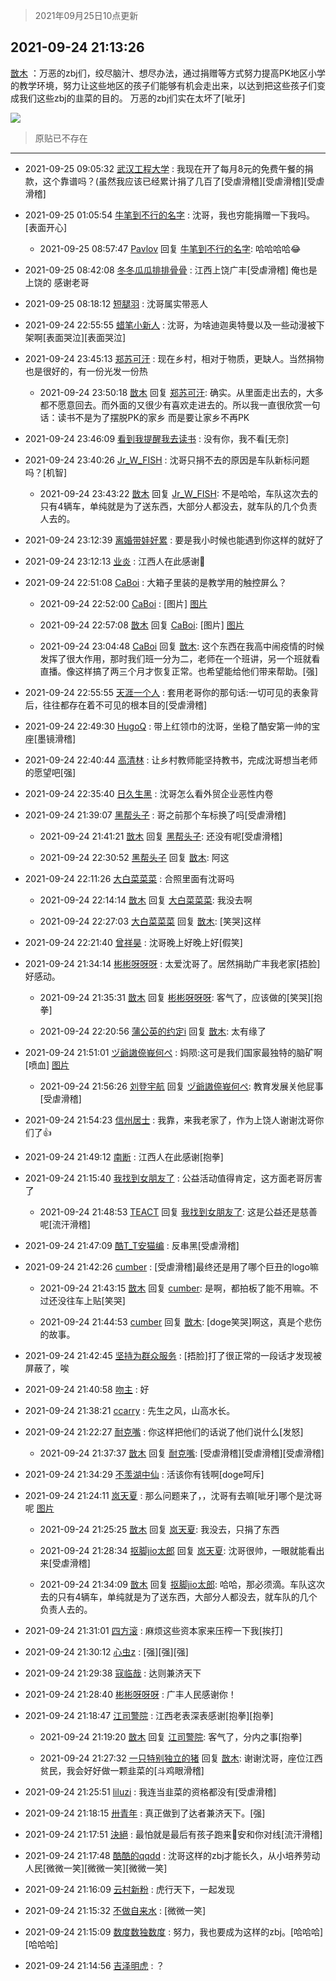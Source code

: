 > 2021年09月25日10点更新
<link rel="stylesheet" href="https://cdn.jsdelivr.net/gh/taotie6/sampleJSON@main/css/photo_show.css">
<meta name="referrer" content="no-referrer" />


 ## 2021-09-24 21:13:26 

 [㪚木](https://www.coolapk.com/feed/30233497?shareKey=OThjMzEzODdhYmUxNjE0ZGRhMGY~) ：万恶的zbj们，绞尽脑汁、想尽办法，通过捐赠等方式努力提高PK地区小学的教学环境，努力让这些地区的孩子们能够有机会走出来，以达到把这些孩子们变成我们这些zbj的韭菜的目的。
万恶的zbj们实在太坏了[呲牙] 

<div class="album">
<img class="img-item" src="http://image.coolapk.com/feed/2021/0924/21/1081091_4da97a2d_9205_715@929x4110.jpeg" />
</div>

> 原贴已不存在 

 ------- 

- 2021-09-25 09:05:32 [武汉工程大学](uid=698739) : 我现在开了每月8元的免费午餐的捐款，这个靠谱吗？(虽然我应该已经累计捐了几百了[受虐滑稽][受虐滑稽][受虐滑稽] 

- 2021-09-25 01:05:54 [牛笔到不行的名字](uid=2374460) : 沈哥，我也穷能捐赠一下我吗。[表面开心] 

    - 2021-09-25 08:57:47 [Pavlov](uid=3464718) 回复 [牛笔到不行的名字](uid=2374460): 哈哈哈哈😂 

- 2021-09-25 08:42:08 [冬冬瓜瓜排排骨骨](uid=3463204) : 江西上饶广丰[受虐滑稽] 俺也是上饶的 感谢老哥 

- 2021-09-25 08:18:12 [短腿羽](uid=3861796) : 沈哥属实带恶人 

- 2021-09-24 22:55:55 [蜡笔小新人](uid=4236945) : 沈哥，为啥迪迦奥特曼以及一些动漫被下架啊[表面哭泣][表面哭泣] 

- 2021-09-24 23:45:13 [郑苏可汗](uid=678781) : 现在乡村，相对于物质，更缺人。当然捐物也是很好的，有一份光发一份热 

    - 2021-09-24 23:50:18 [㪚木](uid=1081091) 回复 [郑苏可汗](uid=678781): 确实。从里面走出去的，大多都不愿意回去。而外面的又很少有喜欢走进去的。所以我一直很欣赏一句话：读书不是为了摆脱PK的家乡 而是要让家乡不再PK 

- 2021-09-24 23:46:09 [看到我提醒我去读书](uid=2577914) : 没有你，我不看[无奈] 

- 2021-09-24 23:40:26 [Jr_W_FISH](uid=444123) : 沈哥只捐不去的原因是车队新标问题吗？[机智] 

    - 2021-09-24 23:43:22 [㪚木](uid=1081091) 回复 [Jr_W_FISH](uid=444123): 不是哈哈，车队这次去的只有4辆车，单纯就是为了送东西，大部分人都没去，就车队的几个负责人去的。 

- 2021-09-24 23:12:39 [离婚带娃好累](uid=8385282) : 要是我小时候也能遇到你这样的就好了 

- 2021-09-24 23:12:13 [业炎](uid=3204837) : 江西人在此感谢🙏 

- 2021-09-24 22:51:08 [CaBoi](uid=3746166) : 大箱子里装的是教学用的触控屏么？ 

    - 2021-09-24 22:52:00 [CaBoi](uid=3746166) : [图片] [图片](http://image.coolapk.com/feed/2021/0924/22/3746166_529ab610_5119_1339@586x521.jpeg)

    - 2021-09-24 22:57:08 [㪚木](uid=1081091) 回复 [CaBoi](uid=3746166): [图片] [图片](http://image.coolapk.com/feed/2021/0924/22/1081091_d659d828_5427_2744@1080x800.jpeg)

    - 2021-09-24 23:04:48 [CaBoi](uid=3746166) 回复 [㪚木](uid=1081091): 这个东西在我高中闹疫情的时候发挥了很大作用，那时我们班一分为二，老师在一个班讲，另一个班就看直播。像这样搞了两三个月才恢复正常。也希望能给他们带来帮助。[强] 

- 2021-09-24 22:55:55 [天涯一个人](uid=3225865) : 套用老哥你的那句话:一切可见的表象背后，往往都存在着不可见的根本目的[受虐滑稽] 

- 2021-09-24 22:49:30 [HugoQ](uid=784557) : 带上红领巾的沈哥，坐稳了酷安第一帅的宝座[墨镜滑稽] 

- 2021-09-24 22:40:44 [高清林](uid=8114305) : 让乡村教师能坚持教书，完成沈哥想当老师的愿望吧[强] 

- 2021-09-24 22:35:40 [日久生黑](uid=1062678) : 沈哥怎么看外贸企业恶性内卷 

- 2021-09-24 21:39:07 [黑帮头子](uid=2838832) : 哥之前那个车标换了吗[受虐滑稽] 

    - 2021-09-24 21:41:21 [㪚木](uid=1081091) 回复 [黑帮头子](uid=2838832): 还没有呢[受虐滑稽] 

    - 2021-09-24 22:30:52 [黑帮头子](uid=2838832) 回复 [㪚木](uid=1081091): 阿这 

- 2021-09-24 22:11:26 [大白菜菜菜](uid=2081020) : 合照里面有沈哥吗 

    - 2021-09-24 22:14:14 [㪚木](uid=1081091) 回复 [大白菜菜菜](uid=2081020): 我没去啊 

    - 2021-09-24 22:27:03 [大白菜菜菜](uid=2081020) 回复 [㪚木](uid=1081091): [笑哭]这样 

- 2021-09-24 22:21:40 [曾祥昊](uid=6695078) : 沈哥晚上好晚上好[假笑] 

- 2021-09-24 21:34:14 [彬彬呀呀呀](uid=3373298) : 太爱沈哥了。居然捐助广丰我老家[捂脸]好感动。 

    - 2021-09-24 21:35:31 [㪚木](uid=1081091) 回复 [彬彬呀呀呀](uid=3373298): 客气了，应该做的[笑哭][抱拳] 

    - 2021-09-24 22:20:56 [蒲公英的约定i](uid=1373580) 回复 [㪚木](uid=1081091): 太有缘了 

- 2021-09-24 21:51:01 [ヅ爺謸倷峩何ぺ](uid=11968954) : 妈陨:这可是我们国家最独特的脑矿啊[喷血] [图片](http://image.coolapk.com/feed/2021/0924/21/11968954_92f0b26b_1459_4689@1080x2400.jpeg)

    - 2021-09-24 21:56:26 [刘登宇航](uid=571170) 回复 [ヅ爺謸倷峩何ぺ](uid=11968954): 教育发展关他屁事[受虐滑稽] 

- 2021-09-24 21:54:23 [信州居士](uid=1809579) : 我靠，来我老家了，作为上饶人谢谢沈哥你们了👍 

- 2021-09-24 21:49:12 [南断](uid=1225983) : 江西人在此感谢[抱拳] 

- 2021-09-24 21:15:40 [我找到女朋友了](uid=1648001) : 公益活动值得肯定，这方面老哥厉害了 

    - 2021-09-24 21:48:53 [TEACT](uid=1436689) 回复 [我找到女朋友了](uid=1648001): 这是公益还是慈善呢[流汗滑稽] 

- 2021-09-24 21:47:09 [酷T_T安猫编](uid=3220399) : 反串黑[受虐滑稽] 

- 2021-09-24 21:42:26 [cumber](uid=1618664) : [受虐滑稽]最终还是用了哪个巨丑的logo嘛 

    - 2021-09-24 21:43:15 [㪚木](uid=1081091) 回复 [cumber](uid=1618664): 是啊，都拍板了能不用嘛。不过还没往车上贴[笑哭] 

    - 2021-09-24 21:44:53 [cumber](uid=1618664) 回复 [㪚木](uid=1081091): [doge笑哭]啊这，真是个悲伤的故事。 

- 2021-09-24 21:42:45 [坚持为群众服务](uid=768710) : [捂脸]打了很正常的一段话才发现被屏蔽了，唉 

- 2021-09-24 21:40:58 [吻主](uid=2819416) : 好 

- 2021-09-24 21:38:21 [ccarry](uid=2260526) : 先生之风，山高水长。 

- 2021-09-24 21:22:27 [耐克嘴](uid=2731345) : 你这样把他们的话说了他们说什么[发怒] 

    - 2021-09-24 21:37:37 [㪚木](uid=1081091) 回复 [耐克嘴](uid=2731345): [受虐滑稽][受虐滑稽][受虐滑稽] 

- 2021-09-24 21:34:29 [不羡湖中仙](uid=3789180) : 活该你有钱啊[doge呵斥] 

- 2021-09-24 21:24:11 [岚天夏](uid=1974131) : 那么问题来了，，沈哥有去嘛[呲牙]哪个是沈哥呢 [图片](http://image.coolapk.com/feed/2021/0924/21/1974131_3aea1738_9850_1795@410x411.jpeg)

    - 2021-09-24 21:25:25 [㪚木](uid=1081091) 回复 [岚天夏](uid=1974131): 我没去，只捐了东西 

    - 2021-09-24 21:28:34 [抠脚jio太郎](uid=3743725) 回复 [岚天夏](uid=1974131): 沈哥很帅，一眼就能看出来[受虐滑稽] 

    - 2021-09-24 21:34:09 [㪚木](uid=1081091) 回复 [抠脚jio太郎](uid=3743725): 哈哈，那必须滴。车队这次去的只有4辆车，单纯就是为了送东西，大部分人都没去，就车队的几个负责人去的。 

- 2021-09-24 21:31:01 [四方滚](uid=851755) : 麻烦这些资本家来压榨一下我[挨打] 

- 2021-09-24 21:30:12 [心虫z](uid=151532) : [强][强][强] 

- 2021-09-24 21:29:38 [寇临哉](uid=3365514) : 达则兼济天下 

- 2021-09-24 21:28:40 [彬彬呀呀呀](uid=3373298) : 广丰人民感谢你！ 

- 2021-09-24 21:18:47 [江司警院](uid=1105985) : 江西老表深表感谢[抱拳][抱拳] 

    - 2021-09-24 21:19:20 [㪚木](uid=1081091) 回复 [江司警院](uid=1105985): 客气了，分内之事[抱拳] 

    - 2021-09-24 21:27:32 [一只特别独立的猪](uid=3908917) 回复 [㪚木](uid=1081091): 谢谢沈哥，座位江西贫民，我会好好做一颗韭菜的[斗鸡眼滑稽] 

- 2021-09-24 21:25:51 [liluzi](uid=3499639) : 我连当韭菜的资格都没有[受虐滑稽] 

- 2021-09-24 21:18:15 [卅青年](uid=855301) : 真正做到了达者兼济天下。[强] 

- 2021-09-24 21:17:51 [決絕](uid=2288436) : 最怕就是最后有孩子跑来🐔安和你对线[流汗滑稽] 

- 2021-09-24 21:17:48 [酷酷的qqdd](uid=9633812) : 沈哥这样的zbj才能长久，从小培养劳动人民[微微一笑][微微一笑][微微一笑] 

- 2021-09-24 21:16:09 [云村新粉](uid=809098) : 虎行天下，一起发现 

- 2021-09-24 21:15:32 [不做自来水](uid=909767) : [微微一笑] 

- 2021-09-24 21:15:09 [数度数独数度](uid=1649918) : 努力，我也要成为这样的zbj。[哈哈哈][哈哈哈] 

- 2021-09-24 21:14:56 [吉泽明虎](uid=2794182) : ？ 

